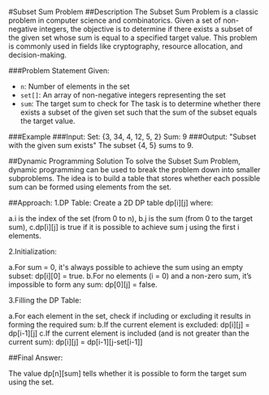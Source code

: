 


#Subset Sum Problem
##Description
The Subset Sum Problem is a classic problem in computer science and combinatorics. Given a set of non-negative integers, the objective is to determine if there exists a subset of the given set whose sum is equal to a specified target value. This problem is commonly used in fields like cryptography, resource allocation, and decision-making.

###Problem Statement
Given:

- `n`: Number of elements in the set
- `set[]`: An array of non-negative integers representing the set
- `sum`: The target sum to check for
The task is to determine whether there exists a subset of the given set such that the sum of the subset equals the target value.

###Example
###Input:
Set: {3, 34, 4, 12, 5, 2}
Sum: 9
###Output:
"Subset with the given sum exists"
The subset {4, 5} sums to 9.

##Dynamic Programming Solution
To solve the Subset Sum Problem, dynamic programming can be used to break the problem down into smaller subproblems. The idea is to build a table that stores whether each possible sum can be formed using elements from the set.

##Approach:
1.DP Table:
Create a 2D DP table dp[i][j] where:

a.i is the index of the set (from 0 to n),
b.j is the sum (from 0 to the target sum),
c.dp[i][j] is true if it is possible to achieve sum j using the first i elements.

2.Initialization:

a.For sum = 0, it's always possible to achieve the sum using an empty subset: dp[i][0] = true.
b.For no elements (i = 0) and a non-zero sum, it’s impossible to form any sum: dp[0][j] = false.

3.Filling the DP Table:

a.For each element in the set, check if including or excluding it results in forming the required sum:
b.If the current element is excluded: dp[i][j] = dp[i-1][j]
c.If the current element is included (and is not greater than the current sum): dp[i][j] = dp[i-1][j-set[i-1]]


##Final Answer:

The value dp[n][sum] tells whether it is possible to form the target sum using the set.